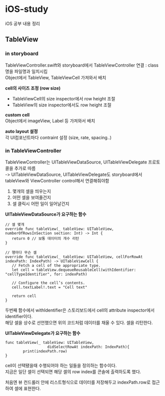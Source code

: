 # iOS-study
iOS 공부 내용 정리

## TableView
### in storyboard   
TableViewController.swift와 storyboard에서 TableViewController 연결 : class명을 파일명과 일치시킴   
Object에서 TableView, TableViewCell 가져와서 배치   

**cell의 사이즈 조정 (row size)**
- TableViewCell의 size inspector에서 row height 조절
- TableView의 size inspector에서도 row height 조절

**custom cell**   
Object에서 imageView, Label 등 가져와서 배치   

**auto layout 설정**   
각 UI컴포넌트마다 contraint 설정 (size, rate, spacing..)   

### in TableViewController   
TableViewController는 UITableViewDataSource, UITableViewDelegate 프로토콜을 추가로 따름   
-> UITableViewDataSource, UITableViewDelegate도 storyboard에서 tableView와 ViewController control해서 연결해줘야함   
   
1. 몇개의 셀을 띄우는지
2. 어떤 셀을 보여줄건지
3. 셀 클릭시 어떤 일이 일어날건지
   
**UITableViewDataSource가 요구하는 함수**   
```
// 셀 몇개   
override func tableView(_ tableView: UITableView, numberOfRowsInSection section: Int) -> Int {
   return 0 // 보통 데이터의 개수 리턴
}

// 행마다 무슨 셀
override func tableView(_ tableView: UITableView, cellForRowAt indexPath: IndexPath) -> UITableViewCell {
   // Fetch a cell of the appropriate type.
   let cell = tableView.dequeueReusableCell(withIdentifier: "cellTypeIdentifier", for: indexPath)

   // Configure the cell’s contents.
   cell.textLabel!.text = "Cell text"

   return cell
}
```
두번째 함수에서 withIdentifier은 스토리보드에서 cell의 attribute inspector에서 identifier이다.   
해당 셀을 상수로 선언했으면 위의 코드처럼 데이터를 채울 수 있다. 셀을 리턴한다.

**UITableViewDelegate가 요구하는 함수**
```
func tableView(_ tableView: UITableView,
                   didSelectRowAt indexPath: IndexPath){
        print(indexPath.row)
}
```
cell이 선택됐을때 수행되어야 하는 일들을 정의하는 함수이다.   
지금은 일단 셀이 선택되면 해당 셀의 row index를 콘솔에 출력하도록 했다.   

처음엔 뷰 컨드롤러 안에 리스트형식으로 데이터를 저장해두고 indexPath.row로 접근하여 셀에 표현한다.   
